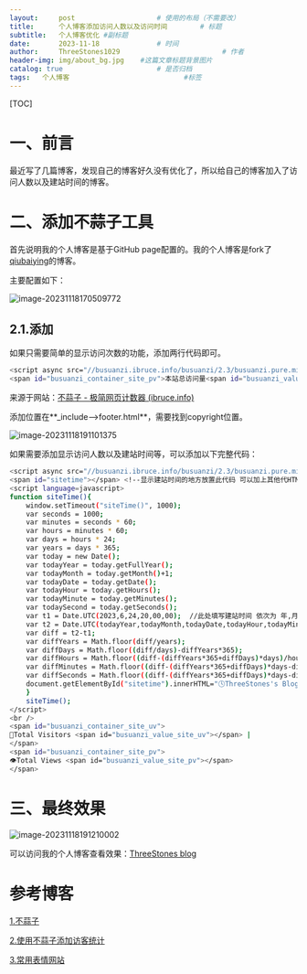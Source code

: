 ```yaml
---
layout:     post   				    # 使用的布局（不需要改）
title:      个人博客添加访问人数以及访问时间 		# 标题 
subtitle:   个人博客优化 #副标题
date:       2023-11-18				# 时间
author:     ThreeStones1029 						# 作者
header-img: img/about_bg.jpg 	#这篇文章标题背景图片
catalog: true 						# 是否归档
tags:	个人博客							#标签
---
```


[TOC]

# 一、前言

最近写了几篇博客，发现自己的博客好久没有优化了，所以给自己的博客加入了访问人数以及建站时间的博客。

# 二、添加不蒜子工具

首先说明我的个人博客是基于GitHub page配置的。我的个人博客是fork了[qiubaiying](https://github.com/qiubaiying/qiubaiying.github.io)的博客。

主要配置如下：

![image-20231118170509772](https://cdn.jsdelivr.net/gh/ThreeStones1029/blogimages/img/image-20231118170509772.png)

## 2.1.添加

如果只需要简单的显示访问次数的功能，添加两行代码即可。

~~~bash
<script async src="//busuanzi.ibruce.info/busuanzi/2.3/busuanzi.pure.mini.js"></script>
<span id="busuanzi_container_site_pv">本站总访问量<span id="busuanzi_value_site_pv"></span>次</span>
~~~

来源于网站：[不蒜子 - 极简网页计数器 (ibruce.info)](https://busuanzi.ibruce.info/)

添加位置在**_include-->footer.html**，需要找到copyright位置。

![image-20231118191101375](https://cdn.jsdelivr.net/gh/ThreeStones1029/blogimages/img/image-20231118191101375.png)

如果需要添加显示访问人数以及建站时间等，可以添加以下完整代码：

~~~bash
<script async src="//busuanzi.ibruce.info/busuanzi/2.3/busuanzi.pure.mini.js"></script>
<span id="sitetime"></span> <!--显示建站时间的地方放置此代码 可以加上其他代HTML代码加粗颜色等-->
<script language=javascript>
function siteTime(){
    window.setTimeout("siteTime()", 1000);
    var seconds = 1000;
    var minutes = seconds * 60;
    var hours = minutes * 60;
    var days = hours * 24;
    var years = days * 365;
    var today = new Date();
    var todayYear = today.getFullYear();
    var todayMonth = today.getMonth()+1;
    var todayDate = today.getDate();
    var todayHour = today.getHours();
    var todayMinute = today.getMinutes();
    var todaySecond = today.getSeconds();
    var t1 = Date.UTC(2023,6,24,20,00,00);  //此处填写建站时间 依次为 年,月,日,时,分,秒注意格式 半角,
    var t2 = Date.UTC(todayYear,todayMonth,todayDate,todayHour,todayMinute,todaySecond);
    var diff = t2-t1;
    var diffYears = Math.floor(diff/years);
    var diffDays = Math.floor((diff/days)-diffYears*365);
    var diffHours = Math.floor((diff-(diffYears*365+diffDays)*days)/hours);
    var diffMinutes = Math.floor((diff-(diffYears*365+diffDays)*days-diffHours*hours)/minutes);
    var diffSeconds = Math.floor((diff-(diffYears*365+diffDays)*days-diffHours*hours-diffMinutes*minutes)/seconds);
    document.getElementById("sitetime").innerHTML="🕓ThreeStones's Blog already run "+diffYears+" years "+diffDays+" days "+diffHours+" hours "+diffMinutes+" mins "+diffSeconds+" s";
    }
    siteTime();
</script>
<br />
<span id="busuanzi_container_site_uv">
👤Total Visitors <span id="busuanzi_value_site_uv"></span> |
</span>
<span id="busuanzi_container_site_pv">
👁️Total Views <span id="busuanzi_value_site_pv"></span>
</span>
~~~

# 三、最终效果

![image-20231118191210002](https://cdn.jsdelivr.net/gh/ThreeStones1029/blogimages/img/image-20231118191210002.png)

可以访问我的个人博客查看效果：[ThreeStones blog](https://threestones1029.github.io/)

# 参考博客

[1.不蒜子](https://busuanzi.ibruce.info/)

[2.使用不蒜子添加访客统计](https://blog.mikelyou.com/2020/08/18/busuanzi-visitor-counts-and-sitetime/)

[3.常用表情网站](https://emojixd.com/)